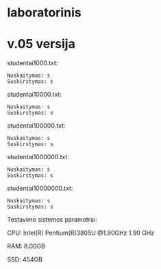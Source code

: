 # laboratorinis
# v.05 versija
studentai1000.txt:

    Nuskaitymas: s
    Suskirstymas: s

studentai10000.txt:

    Nuskaitymas: s
    Suskirstymas: s
    
studentai100000.txt:

    Nuskaitymas: s
    Suskirstymas: s
studentai1000000.txt:

    Nuskaitymas: s
    Suskirstymas: s

studentai10000000.txt:

    Nuskaitymas: s
    Suskirstymas: s



Testavimo sistemos parametrai:

CPU: Intel(R) Pentium(R)3805U @1.90GHz 1.90 GHz

RAM: 8.00GB

SSD: 454GB
